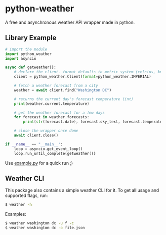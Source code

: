 # python-weather
A free and asynchronous weather API wrapper made in python.

## Library Example
```py
# import the module
import python_weather
import asyncio

async def getweather():
    # declare the client. format defaults to metric system (celcius, km/h, etc.)
    client = python_weather.Client(format=python_weather.IMPERIAL)

    # fetch a weather forecast from a city
    weather = await client.find("Washington DC")

    # returns the current day's forecast temperature (int)
    print(weather.current.temperature)

    # get the weather forecast for a few days
    for forecast in weather.forecasts:
        print(str(forecast.date), forecast.sky_text, forecast.temperature)

    # close the wrapper once done
    await client.close()

if __name__ == "__main__":
    loop = asyncio.get_event_loop()
    loop.run_until_complete(getweather())
```

Use [example.py](https://github.com/null8626/python-weather/blob/master/example.py?raw=1) for a quick run ;\)

## Weather CLI
This package also contains a simple weather CLI for it.
To get all usage and supported flags, run:
```bash
$ weather -h
```

Examples:
```bash
$ weather washington dc -u f -c
$ weather washington dc -o file.json
```